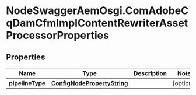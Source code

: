 # NodeSwaggerAemOsgi.ComAdobeCqDamCfmImplContentRewriterAssetProcessorProperties

## Properties
Name | Type | Description | Notes
------------ | ------------- | ------------- | -------------
**pipelineType** | [**ConfigNodePropertyString**](ConfigNodePropertyString.md) |  | [optional] 


